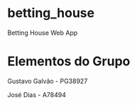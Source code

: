 # betting_house
Betting House Web App

# Elementos do Grupo

Gustavo Galvão - PG38927

José Dias - A78494
